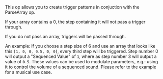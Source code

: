 This op allows you to create trigger patterns in conjuction with the ParseArray op.

If your array contains a 0, the step containing it will not pass a trigger through.

If you do not pass an array, triggers will be passed through.

An example:
If you choose a step size of 6 and use an array that looks like this `[1, 0, 0, 0.5, 0, 0]`, every third step will be triggered. Step number 0 will output a "Sequenced Value" of `1`, where as step number 3 will output a value of `0.5`. These values can be used to modulate parameters, e.g.: using it to control the volume of a sequenced sound. Please refer to the example for a musical use case.
